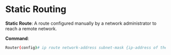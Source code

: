 # Static Routing 

**Static Route**:  A route configured manually by a network administrator to reach a remote network.

**Command**:

```sh
Router(config)# ip route network-address subnet-mask {ip-address of the next-hop | exit}
```


